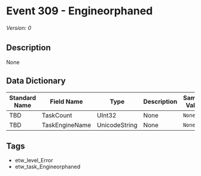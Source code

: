 # Event 309 - Engineorphaned
###### Version: 0

## Description
None

## Data Dictionary
|Standard Name|Field Name|Type|Description|Sample Value|
|---|---|---|---|---|
|TBD|TaskCount|UInt32|None|`None`|
|TBD|TaskEngineName|UnicodeString|None|`None`|

## Tags
* etw_level_Error
* etw_task_Engineorphaned